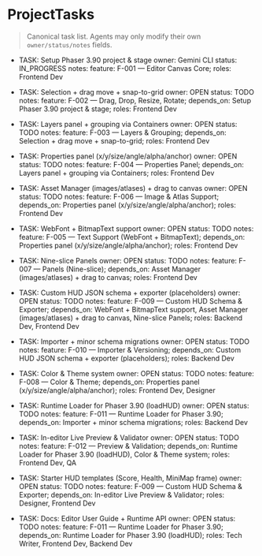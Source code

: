 # ProjectTasks

> Canonical task list. Agents may only modify their own `owner/status/notes` fields.

- TASK: Setup Phaser 3.90 project & stage
  owner: Gemini CLI
  status: IN_PROGRESS
  notes: feature: F-001 — Editor Canvas Core; roles: Frontend Dev

- TASK: Selection + drag move + snap-to-grid
  owner: OPEN
  status: TODO
  notes: feature: F-002 — Drag, Drop, Resize, Rotate; depends_on: Setup Phaser 3.90 project & stage; roles: Frontend Dev

- TASK: Layers panel + grouping via Containers
  owner: OPEN
  status: TODO
  notes: feature: F-003 — Layers & Grouping; depends_on: Selection + drag move + snap-to-grid; roles: Frontend Dev

- TASK: Properties panel (x/y/size/angle/alpha/anchor)
  owner: OPEN
  status: TODO
  notes: feature: F-004 — Properties Panel; depends_on: Layers panel + grouping via Containers; roles: Frontend Dev

<!-- Milestone M2 — Assets, Text & Panels -->

- TASK: Asset Manager (images/atlases) + drag to canvas
  owner: OPEN
  status: TODO
  notes: feature: F-006 — Image & Atlas Support; depends_on: Properties panel (x/y/size/angle/alpha/anchor); roles: Frontend Dev

- TASK: WebFont + BitmapText support
  owner: OPEN
  status: TODO
  notes: feature: F-005 — Text Support (WebFont + BitmapText); depends_on: Properties panel (x/y/size/angle/alpha/anchor); roles: Frontend Dev

- TASK: Nine-slice Panels
  owner: OPEN
  status: TODO
  notes: feature: F-007 — Panels (Nine-slice); depends_on: Asset Manager (images/atlases) + drag to canvas; roles: Frontend Dev

<!-- Milestone M3 — Export / Import / Themes -->

- TASK: Custom HUD JSON schema + exporter (placeholders)
  owner: OPEN
  status: TODO
  notes: feature: F-009 — Custom HUD Schema & Exporter; depends_on: WebFont + BitmapText support, Asset Manager (images/atlases) + drag to canvas, Nine-slice Panels; roles: Backend Dev, Frontend Dev

- TASK: Importer + minor schema migrations
  owner: OPEN
  status: TODO
  notes: feature: F-010 — Importer & Versioning; depends_on: Custom HUD JSON schema + exporter (placeholders); roles: Backend Dev

- TASK: Color & Theme system
  owner: OPEN
  status: TODO
  notes: feature: F-008 — Color & Theme; depends_on: Properties panel (x/y/size/angle/alpha/anchor); roles: Frontend Dev, Designer

<!-- Milestone M4 — Runtime & Preview -->

- TASK: Runtime Loader for Phaser 3.90 (loadHUD)
  owner: OPEN
  status: TODO
  notes: feature: F-011 — Runtime Loader for Phaser 3.90; depends_on: Importer + minor schema migrations; roles: Backend Dev

- TASK: In-editor Live Preview & Validator
  owner: OPEN
  status: TODO
  notes: feature: F-012 — Preview & Validation; depends_on: Runtime Loader for Phaser 3.90 (loadHUD), Color & Theme system; roles: Frontend Dev, QA

<!-- Milestone M5 — Polish, Templates & Docs -->

- TASK: Starter HUD templates (Score, Health, MiniMap frame)
  owner: OPEN
  status: TODO
  notes: feature: F-009 — Custom HUD Schema & Exporter; depends_on: In-editor Live Preview & Validator; roles: Designer, Frontend Dev

- TASK: Docs: Editor User Guide + Runtime API
  owner: OPEN
  status: TODO
  notes: feature: F-011 — Runtime Loader for Phaser 3.90; depends_on: Runtime Loader for Phaser 3.90 (loadHUD); roles: Tech Writer, Frontend Dev, Backend Dev

